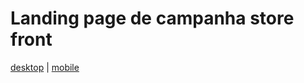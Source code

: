 # Landing page de campanha store front

[desktop](https://xd.adobe.com/view/fa853ab9-5925-4d9f-acb6-cc48c4f2d3a7-afd6/) | [mobile](https://xd.adobe.com/view/839a336d-6435-4e62-b39d-d7fd3d713701-d6c9/)

